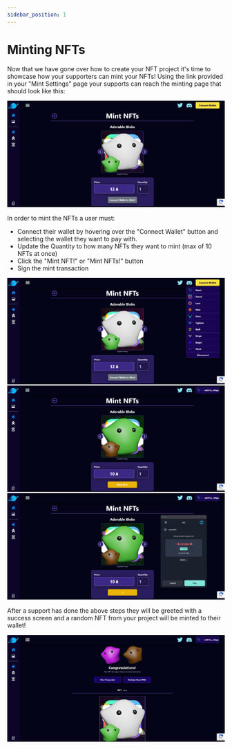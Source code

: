 ```yaml
---
sidebar_position: 1
---
```


# Minting NFTs

Now that we have gone over how to create your NFT project it's time to showcase how your supporters can mint your NFTs! Using the link provided in your "Mint Settings" page your supports can reach the minting page that should look like this:

![Mint Page](/img/nft-projects/mint-nfts/minting-nfts/mint-page.png)

In order to mint the NFTs a user must:

-   Connect their wallet by hovering over the "Connect Wallet" button and selecting the wallet they want to pay with.
-   Update the Quantity to how many NFTs they want to mint (max of 10 NFTs at once)
-   Click the "Mint NFT!" or "Mint NFTs!" button
-   Sign the mint transaction

![Mint Page Wallet](/img/nft-projects/mint-nfts/minting-nfts/mint-page-wallet.png)
![Mint Page Wallet Connected](/img/nft-projects/mint-nfts/minting-nfts/mint-page-wallet-connected.png)
![Mint Page Minting](/img/nft-projects/mint-nfts/minting-nfts/mint-page-minting.png)

After a support has done the above steps they will be greeted with a success screen and a random NFT from your project will be minted to their wallet!

![Mint Page Success](/img/nft-projects/mint-nfts/minting-nfts/mint-page-success.png)
